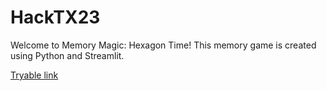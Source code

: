 # HackTX23

Welcome to Memory Magic: Hexagon Time! This memory game is created using Python and Streamlit.

[Tryable link](https://mengjia-sun-repo-hacktx23-hvvuwl.streamlit.app/)
